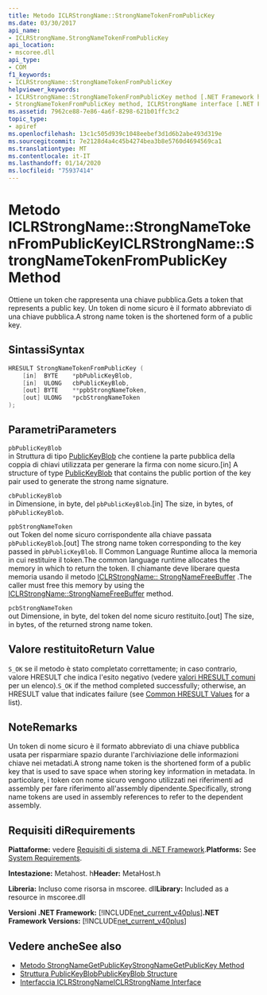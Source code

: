 ```yaml
---
title: Metodo ICLRStrongName::StrongNameTokenFromPublicKey
ms.date: 03/30/2017
api_name:
- ICLRStrongName.StrongNameTokenFromPublicKey
api_location:
- mscoree.dll
api_type:
- COM
f1_keywords:
- ICLRStrongName::StrongNameTokenFromPublicKey
helpviewer_keywords:
- ICLRStrongName::StrongNameTokenFromPublicKey method [.NET Framework hosting]
- StrongNameTokenFromPublicKey method, ICLRStrongName interface [.NET Framework hosting]
ms.assetid: 7962ce88-7e86-4a6f-8298-621b01ffc3c2
topic_type:
- apiref
ms.openlocfilehash: 13c1c505d939c1048eebef3d1d6b2abe493d319e
ms.sourcegitcommit: 7e2128d4a4c45b4274bea3b8e5760d4694569ca1
ms.translationtype: MT
ms.contentlocale: it-IT
ms.lasthandoff: 01/14/2020
ms.locfileid: "75937414"
---
```

# <a name="iclrstrongnamestrongnametokenfrompublickey-method"></a><span data-ttu-id="628da-102">Metodo ICLRStrongName::StrongNameTokenFromPublicKey</span><span class="sxs-lookup"><span data-stu-id="628da-102">ICLRStrongName::StrongNameTokenFromPublicKey Method</span></span>
<span data-ttu-id="628da-103">Ottiene un token che rappresenta una chiave pubblica.</span><span class="sxs-lookup"><span data-stu-id="628da-103">Gets a token that represents a public key.</span></span> <span data-ttu-id="628da-104">Un token di nome sicuro è il formato abbreviato di una chiave pubblica.</span><span class="sxs-lookup"><span data-stu-id="628da-104">A strong name token is the shortened form of a public key.</span></span>  
  
## <a name="syntax"></a><span data-ttu-id="628da-105">Sintassi</span><span class="sxs-lookup"><span data-stu-id="628da-105">Syntax</span></span>  
  
```cpp  
HRESULT StrongNameTokenFromPublicKey (   
    [in]  BYTE    *pbPublicKeyBlob,  
    [in]  ULONG   cbPublicKeyBlob,  
    [out] BYTE    **ppbStrongNameToken,  
    [out] ULONG   *pcbStrongNameToken  
);  
```  
  
## <a name="parameters"></a><span data-ttu-id="628da-106">Parametri</span><span class="sxs-lookup"><span data-stu-id="628da-106">Parameters</span></span>  
 `pbPublicKeyBlob`  
 <span data-ttu-id="628da-107">in Struttura di tipo [PublicKeyBlob](../../../../docs/framework/unmanaged-api/strong-naming/publickeyblob-structure.md) che contiene la parte pubblica della coppia di chiavi utilizzata per generare la firma con nome sicuro.</span><span class="sxs-lookup"><span data-stu-id="628da-107">[in] A structure of type [PublicKeyBlob](../../../../docs/framework/unmanaged-api/strong-naming/publickeyblob-structure.md) that contains the public portion of the key pair used to generate the strong name signature.</span></span>  
  
 `cbPublicKeyBlob`  
 <span data-ttu-id="628da-108">in Dimensione, in byte, del `pbPublicKeyBlob`.</span><span class="sxs-lookup"><span data-stu-id="628da-108">[in] The size, in bytes, of `pbPublicKeyBlob`.</span></span>  
  
 `ppbStrongNameToken`  
 <span data-ttu-id="628da-109">out Token del nome sicuro corrispondente alla chiave passata `pbPublicKeyBlob`.</span><span class="sxs-lookup"><span data-stu-id="628da-109">[out] The strong name token corresponding to the key passed in `pbPublicKeyBlob`.</span></span> <span data-ttu-id="628da-110">Il Common Language Runtime alloca la memoria in cui restituire il token.</span><span class="sxs-lookup"><span data-stu-id="628da-110">The common language runtime allocates the memory in which to return the token.</span></span> <span data-ttu-id="628da-111">Il chiamante deve liberare questa memoria usando il metodo [ICLRStrongName:: StrongNameFreeBuffer](../../../../docs/framework/unmanaged-api/hosting/iclrstrongname-strongnamefreebuffer-method.md) .</span><span class="sxs-lookup"><span data-stu-id="628da-111">The caller must free this memory by using the [ICLRStrongName::StrongNameFreeBuffer](../../../../docs/framework/unmanaged-api/hosting/iclrstrongname-strongnamefreebuffer-method.md) method.</span></span>  
  
 `pcbStrongNameToken`  
 <span data-ttu-id="628da-112">out Dimensione, in byte, del token del nome sicuro restituito.</span><span class="sxs-lookup"><span data-stu-id="628da-112">[out] The size, in bytes, of the returned strong name token.</span></span>  
  
## <a name="return-value"></a><span data-ttu-id="628da-113">Valore restituito</span><span class="sxs-lookup"><span data-stu-id="628da-113">Return Value</span></span>  
 <span data-ttu-id="628da-114">`S_OK` se il metodo è stato completato correttamente; in caso contrario, valore HRESULT che indica l'esito negativo (vedere [valori HRESULT comuni](/windows/win32/seccrypto/common-hresult-values) per un elenco).</span><span class="sxs-lookup"><span data-stu-id="628da-114">`S_OK` if the method completed successfully; otherwise, an HRESULT value that indicates failure (see [Common HRESULT Values](/windows/win32/seccrypto/common-hresult-values) for a list).</span></span>  
  
## <a name="remarks"></a><span data-ttu-id="628da-115">Note</span><span class="sxs-lookup"><span data-stu-id="628da-115">Remarks</span></span>  
 <span data-ttu-id="628da-116">Un token di nome sicuro è il formato abbreviato di una chiave pubblica usata per risparmiare spazio durante l'archiviazione delle informazioni chiave nei metadati.</span><span class="sxs-lookup"><span data-stu-id="628da-116">A strong name token is the shortened form of a public key that is used to save space when storing key information in metadata.</span></span> <span data-ttu-id="628da-117">In particolare, i token con nome sicuro vengono utilizzati nei riferimenti ad assembly per fare riferimento all'assembly dipendente.</span><span class="sxs-lookup"><span data-stu-id="628da-117">Specifically, strong name tokens are used in assembly references to refer to the dependent assembly.</span></span>  
  
## <a name="requirements"></a><span data-ttu-id="628da-118">Requisiti di</span><span class="sxs-lookup"><span data-stu-id="628da-118">Requirements</span></span>  
 <span data-ttu-id="628da-119">**Piattaforme:** vedere [Requisiti di sistema di .NET Framework](../../../../docs/framework/get-started/system-requirements.md).</span><span class="sxs-lookup"><span data-stu-id="628da-119">**Platforms:** See [System Requirements](../../../../docs/framework/get-started/system-requirements.md).</span></span>  
  
 <span data-ttu-id="628da-120">**Intestazione:** Metahost. h</span><span class="sxs-lookup"><span data-stu-id="628da-120">**Header:** MetaHost.h</span></span>  
  
 <span data-ttu-id="628da-121">**Libreria:** Incluso come risorsa in mscoree. dll</span><span class="sxs-lookup"><span data-stu-id="628da-121">**Library:** Included as a resource in mscoree.dll</span></span>  
  
 <span data-ttu-id="628da-122">**Versioni .NET Framework:** [!INCLUDE[net_current_v40plus](../../../../includes/net-current-v40plus-md.md)]</span><span class="sxs-lookup"><span data-stu-id="628da-122">**.NET Framework Versions:** [!INCLUDE[net_current_v40plus](../../../../includes/net-current-v40plus-md.md)]</span></span>  
  
## <a name="see-also"></a><span data-ttu-id="628da-123">Vedere anche</span><span class="sxs-lookup"><span data-stu-id="628da-123">See also</span></span>

- [<span data-ttu-id="628da-124">Metodo StrongNameGetPublicKey</span><span class="sxs-lookup"><span data-stu-id="628da-124">StrongNameGetPublicKey Method</span></span>](../../../../docs/framework/unmanaged-api/hosting/iclrstrongname-strongnamegetpublickey-method.md)
- [<span data-ttu-id="628da-125">Struttura PublicKeyBlob</span><span class="sxs-lookup"><span data-stu-id="628da-125">PublicKeyBlob Structure</span></span>](../../../../docs/framework/unmanaged-api/strong-naming/publickeyblob-structure.md)
- [<span data-ttu-id="628da-126">Interfaccia ICLRStrongName</span><span class="sxs-lookup"><span data-stu-id="628da-126">ICLRStrongName Interface</span></span>](../../../../docs/framework/unmanaged-api/hosting/iclrstrongname-interface.md)
